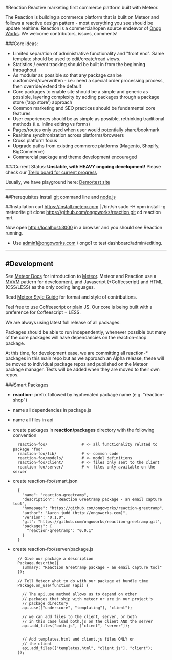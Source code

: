 #Reaction
Reactive marketing first commerce platform built with Meteor.

The Reaction is building a commerce platform that is built on Meteor and follows a reactive design pattern - most everything you see should be update realtime. Reaction is a commercial/open source endeavor of [Ongo Works](http://ongoworks.com). We welcome contributors, issues, comments!

###Core ideas:

* Limited separation of administrative functionality and "front end". Same template should be used to edit/create/read views.
* Statistics / event tracking should be built in from the beginning throughout
* As modular as possible so that any package can be customized/overwritten - i.e.: need a special order processing process, then override/extend the default
* Core packages to enable site should be a simple and generic as possible, layering complexity by adding packages through a package store ('app store') approach
* Common marketing and SEO practices should be fundamental core features
* User experiences should be as simple as possible, rethinking traditional methods (i.e. inline editing vs forms)
* Pages/routes only used when user would potentially share/bookmark
* Realtime synchronization across platforms/browsers
* Cross platform focus
* Upgrade paths from existing commerce platforms (Magento, Shopify, BigCommerce)
* Commercial package and theme development encouraged

###Current Status:
**Unstable, with HEAVY ongoing development!**
Please check our [Trello board for current progress](https://trello.com/b/aGpcYS5e/development)

Usually, we have playground here: [Demo/test site](http://reaction.meteor.com)


---
##Prerequisites
Install [git](https://github.com/blog/1510-installing-git-from-github-for-mac) command line and [node.js](http://nodejs.org/)

##Installation
    curl https://install.meteor.com | /bin/sh
    sudo -H npm install -g meteorite
    git clone https://github.com/ongoworks/reaction.git
    cd reaction
    mrt

Now open [http://localhost:3000](http://localhost:3000) in a browser and you should see Reaction running.

* Use admin1@ongoworks.com / ongo1 to test dashboard/admin/editing.

---
#Development
---

See [Meteor Docs](http://docs.meteor.com) for introduction to [Meteor](http://meteor.com). Meteor and Reaction use a [MVVM](http://en.wikipedia.org/wiki/Model_View_ViewModel) pattern for development, and Javascript (+Coffeescript) and HTML (CSS/LESS) as the only coding languages.

Read [Meteor Style Guide](https://github.com/meteor/meteor/wiki/Meteor-Style-Guide) for format and style of contributions.

Feel free to use Coffeescript or plain JS. Our core is being built with a preference for Coffeescript + LESS.

We are always using latest full release of all packages.

Packages should be able to run independently, whenever possible but many of the core packages will have dependancies on the reaction-shop package.

At this time, for development ease, we are committing all reaction-* packages in this main repo but as we approach an Alpha release, these will be moved to individual package repos and published on the Meteor package manager. Tests will be added when they are moved to their own repos.


###Smart Packages

* **reaction-**  prefix followed by hyphenated package name (e.g. "reaction-shop")
* name all dependencies in package.js
* name all files in api
* create packages in **reaction/packages** directory with the following convention

		reaction-foo/               # <- all functionality related to package 'foo'
		reaction-foo/lib/           # <- common code
		reaction-foo/models/        # <- model definitions
		reaction-foo/client/        # <- files only sent to the client
		reaction-foo/server/        # <- files only available on the server
* create reaction-foo/smart.json

		{
		  "name": "reaction-greetramp",
		  "description": "Reaction Greetramp package - an email capture tool",
		  "homepage": "https://github.com/ongoworks/reaction-greetramp",
		  "author": "Aaron judd (http://ongoworks.com)",
		  "version": "0.1.0",
		  "git": "https://github.com/ongoworks/reaction-greetramp.git",
		  "packages": {
		    "reaction-greetramp": "0.0.1"
		  }
		}

* create reaction-foo/server/package.js

		// Give our package a description
		Package.describe({
		  summary: "Reaction Greetramp package - an email capture tool"
		});

		// Tell Meteor what to do with our package at bundle time
		Package.on_use(function (api) {

		  // The api.use method allows us to depend on other
		  // packages that ship with meteor or are in our project's
		  // package directory
		  api.use(["underscore", "templating"], "client");

		  // we can add files to the client, server, or both
		  // in this case load both.js on the client AND the server
		  api.add_files("both.js", ["client", "server"]);


		  // Add templates.html and client.js files ONLY on
		  // the client
		  api.add_files(["templates.html", "client.js"], "client");
		});
